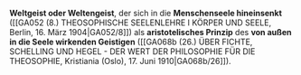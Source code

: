 
**Weltgeist oder Weltengeist**, der sich in die **Menschenseele hineinsenkt** ([[GA052 (8.) THEOSOPHISCHE SEELENLEHRE I KÖRPER UND SEELE, Berlin, 16. März 1904|GA052/8]]) als **aristotelisches Prinzip** des **von außen in die Seele wirkenden Geistigen** ([[GA068b (26.) ÜBER FICHTE, SCHELLING UND HEGEL - DER WERT DER PHILOSOPHIE FÜR DIE THEOSOPHIE, Kristiania (Oslo), 17. Juni 1910|GA068b/26]]).
